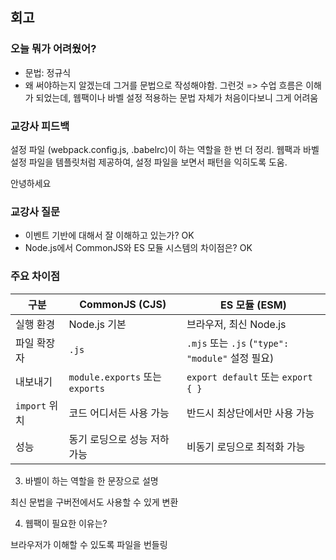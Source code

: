 ## 회고

### 오늘 뭐가 어려웠어?

- 문법: 정규식
- 왜 써야하는지 알겠는데 그거를 문법으로 작성해야함. 그런것
=> 수업 흐름은 이해가 되었는데, 웹팩이나 바벨 설정 적용하는 문법 자체가 처음이다보니 그게 어려움

### 교강사 피드백

설정 파일 (webpack.config.js, .babelrc)이 하는 역할을 한 번 더 정리.
웹팩과 바벨 설정 파일을 템플릿처럼 제공하여, 설정 파일을 보면서 패턴을 익히도록 도움.

<div>안녕하세요</div>

### 교강사 질문

- 이벤트 기반에 대해서 잘 이해하고 있는가? OK
- Node.js에서 CommonJS와 ES 모듈 시스템의 차이점은? OK

### **주요 차이점**

|  구분  | CommonJS (CJS) | ES 모듈 (ESM) |
|--------|---------------|---------------|
| 실행 환경 | Node.js 기본 | 브라우저, 최신 Node.js |
| 파일 확장자 | `.js` | `.mjs` 또는 `.js` (`"type": "module"` 설정 필요) |
| 내보내기 | `module.exports` 또는 `exports` | `export default` 또는 `export { }` |
| `import` 위치 | 코드 어디서든 사용 가능 | 반드시 최상단에서만 사용 가능 |
| 성능 | 동기 로딩으로 성능 저하 가능 | 비동기 로딩으로 최적화 가능 |

3. 바벨이 하는 역할을 한 문장으로 설명

최신 문법을 구버전에서도 사용할 수 있게 변환

4. 웹팩이 필요한 이유는?

브라우저가 이해할 수 있도록 파일을 번들링